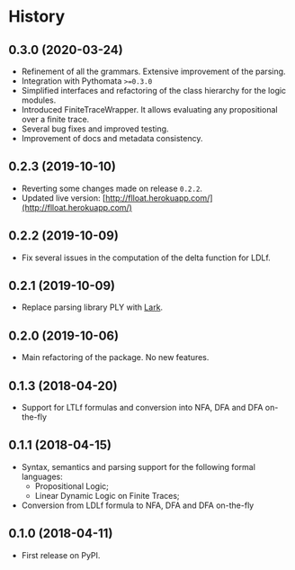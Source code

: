 # History

## 0.3.0 (2020-03-24)

* Refinement of all the grammars. Extensive improvement of the parsing.
* Integration with Pythomata `>=0.3.0`
* Simplified interfaces and refactoring of the class hierarchy for the logic modules.
* Introduced FiniteTraceWrapper. It allows evaluating any propositional over a finite trace.
* Several bug fixes and improved testing.
* Improvement of docs and metadata consistency.

## 0.2.3 (2019-10-10)

* Reverting some changes made on release `0.2.2`.
* Updated live version: [http://flloat.herokuapp.com/](http://flloat.herokuapp.com/)

## 0.2.2 (2019-10-09)

* Fix several issues in the computation of the delta function for LDLf.

## 0.2.1 (2019-10-09)

* Replace parsing library PLY with [Lark](https://github.com/lark-parser/lark).


## 0.2.0 (2019-10-06)

* Main refactoring of the package. No new features.

## 0.1.3 (2018-04-20)

* Support for LTLf formulas and conversion into NFA, DFA and DFA on-the-fly

## 0.1.1 (2018-04-15)

* Syntax, semantics and parsing support for the following formal languages:
    * Propositional Logic;
    * Linear Dynamic Logic on Finite Traces;
* Conversion from LDLf formula to NFA, DFA and DFA on-the-fly

## 0.1.0 (2018-04-11)

* First release on PyPI.


